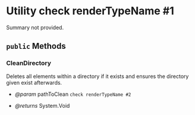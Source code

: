 # Utility check renderTypeName #1

Summary not provided.



## `public` Methods

### CleanDirectory

Deletes all elements within a directory if it exists and ensures the directory given exist afterwards.

- *@param* pathToClean `check renderTypeName #2`

- *@returns* System.Void